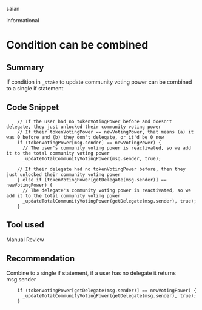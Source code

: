 saian

informational

# Condition can be combined

## Summary

If condition in `_stake` to update community voting power can be combined to a single if statement

## Code Snippet

```solidity
    // If the user had no tokenVotingPower before and doesn't delegate, they just unlocked their community voting power
    // If their tokenVotingPower == newVotingPower, that means (a) it was 0 before and (b) they don't delegate, or it'd be 0 now
    if (tokenVotingPower[msg.sender] == newVotingPower) {
      // The user's community voting power is reactivated, so we add it to the total community voting power
      _updateTotalCommunityVotingPower(msg.sender, true);
    
    // If their delegate had no tokenVotingPower before, then they just unlocked their community voting power
    } else if (tokenVotingPower[getDelegate(msg.sender)] == newVotingPower) { 
      // The delegate's community voting power is reactivated, so we add it to the total community voting power
      _updateTotalCommunityVotingPower(getDelegate(msg.sender), true);
    }
```
## Tool used

Manual Review

## Recommendation

Combine to a single if statement, if a user has no delegate it returns msg.sender

```solidity
    if (tokenVotingPower[getDelegate(msg.sender)] == newVotingPower) { 
      _updateTotalCommunityVotingPower(getDelegate(msg.sender), true);
    }
```
